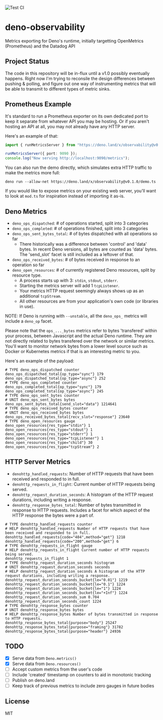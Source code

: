 ![Test CI](https://github.com/cloudydeno/deno-observability/workflows/CI/badge.svg?branch=main)

# deno-observability
Metrics exporting for Deno's runtime,
initially targetting OpenMetrics (Prometheus) and the Datadog API

## Project Status

The code in this repository will be in-flux until a v1.0 possibly eventually happens.
Right now I'm trying to reconsile the design differences between pushing & polling,
and figure out one way of instrumenting metrics
that will be able to transmit to different types of metric sinks.

## Prometheus Example

It's standard to run a Prometheus exporter on its own dedicated port
to keep it separate from whatever API you may be hosting.
Or if you aren't hosting an API at all, you may not already have any HTTP server.

Here's an example of that:

```typescript
import { runMetricsServer } from "https://deno.land/x/observability@v0.1.0/sinks/openmetrics/server.ts";

runMetricsServer({ port: 9090 });
console.log("Now serving http://localhost:9090/metrics");
```

You can also run the demo directly, which simulates extra HTTP traffic to make the metrics more full:

`deno run --allow-net https://deno.land/x/observability@v0.1.0/demo.ts`

If you would like to expose metrics on your existing web server,
you'll want to look at `mod.ts` for inspiration instead of importing it as-is.

## Deno Metrics

* `deno_ops_dispatched`: # of operations started, split into 3 categories
* `deno_ops_completed`: # of operations finished, split into 3 categories
* `deno_ops_sent_bytes_total`: # of bytes dispatched with all operations so far
    * There historically was a difference between 'control' and 'data' bytes.
        In recent Deno versions, all bytes are counted as 'data' bytes.
        The 'send_slot' facet is still included as a leftover of that.
* `deno_ops_received_bytes`: # of bytes received in response to an operation so far
* `deno_open_resources`: # of currently registered Deno resources, split by resource type.
    * A process starts up with 3: `stdin`, `stdout`, `stderr`.
    * Starting the metrics server will add 1 `tcpListener`.
    * Your metrics HTTP request seemingly always shows up as an additional `tcpStream`.
    * All other resources are from your application's own code (or libraries in use).

NOTE: If Deno is running with `--unstable`,
all the `deno_ops_` metrics will include a `deno_op` facet.

Please note that the `ops_..._bytes` metrics refer to bytes 'transfered' within your process,
between Javascript and the actual Deno runtime.
They are not directly related to bytes transfered over the network or similar metrics.
You'll want to monitor network bytes from a lower level source such as Docker or Kubernetes metrics
if that is an interesting metric to you.

Here's an example of the payload:

```
# TYPE deno_ops_dispatched counter
deno_ops_dispatched_total{op_type="sync"} 179
deno_ops_dispatched_total{op_type="async"} 252
# TYPE deno_ops_completed counter
deno_ops_completed_total{op_type="sync"} 179
deno_ops_completed_total{op_type="async"} 245
# TYPE deno_ops_sent_bytes counter
# UNIT deno_ops_sent_bytes bytes
deno_ops_sent_bytes_total{send_slot="data"} 1214641
# TYPE deno_ops_received_bytes counter
# UNIT deno_ops_received_bytes bytes
deno_ops_received_bytes_total{recv_slot="response"} 23640
# TYPE deno_open_resources gauge
deno_open_resources{res_type="stdin"} 1
deno_open_resources{res_type="stdout"} 1
deno_open_resources{res_type="stderr"} 1
deno_open_resources{res_type="tcpListener"} 1
deno_open_resources{res_type="child"} 30
deno_open_resources{res_type="tcpStream"} 2
```

## HTTP Server Metrics

* `denohttp_handled_requests`: Number of HTTP requests that have been received and responded to in full.
* `denohttp_requests_in_flight`: Current number of HTTP requests being served.
* `denohttp_request_duration_seconds`: A histogram of the HTTP request durations, including writing a response.
* `denohttp_response_bytes_total`: Number of bytes transmitted in response to HTTP requests. Includes a facet for which aspect of the HTTP response the bytes were a part of.

```
# TYPE denohttp_handled_requests counter
# HELP denohttp_handled_requests Number of HTTP requests that have been received and responded to in full.
denohttp_handled_requests{code="404",method="get"} 1218
denohttp_handled_requests{code="200",method="get"} 6
# TYPE denohttp_requests_in_flight gauge
# HELP denohttp_requests_in_flight Current number of HTTP requests being served.
denohttp_requests_in_flight 1
# TYPE denohttp_request_duration_seconds histogram
# UNIT denohttp_request_duration_seconds seconds
# HELP denohttp_request_duration_seconds A histogram of the HTTP request durations, including writing a response.
denohttp_request_duration_seconds_bucket{le="0.01"} 1219
denohttp_request_duration_seconds_bucket{le="0.1"} 1224
denohttp_request_duration_seconds_bucket{le="1"} 1224
denohttp_request_duration_seconds_bucket{le="+Inf"} 1224
denohttp_request_duration_seconds_sum 0.704
denohttp_request_duration_seconds_count 1224
# TYPE denohttp_response_bytes counter
# UNIT denohttp_response_bytes bytes
# HELP denohttp_response_bytes Number of bytes transmitted in response to HTTP requests.
denohttp_response_bytes_total{purpose="body"} 25247
denohttp_response_bytes_total{purpose="framing"} 31782
denohttp_response_bytes_total{purpose="header"} 24936
```

## TODO

* [x] Serve data from `Deno.metrics()`
* [x] Serve data from `Deno.resources()`
* [ ] Accept custom metrics from the user's code
* [ ] Include 'created' timestamp on counters to aid in monotonic tracking
* [ ] Publish on deno.land
* [ ] Keep track of previous metrics to include zero gauges in future bodies

## License

MIT
